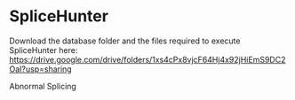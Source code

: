 # SpliceHunter
 Download the database folder and the files required to execute SpliceHunter here: https://drive.google.com/drive/folders/1xs4cPx8vjcF64Hj4x92jHiEmS9DC2OaI?usp=sharing
 
 Abnormal Splicing
